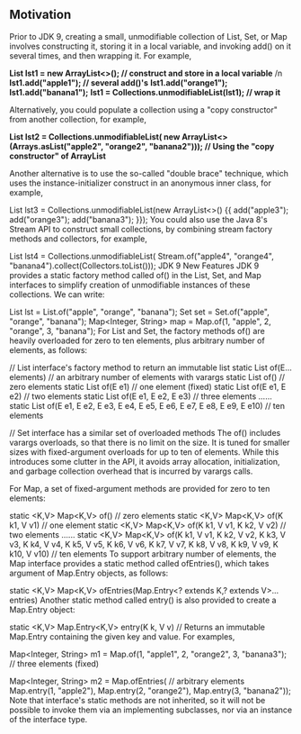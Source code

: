 Motivation
---------
Prior to JDK 9, creating a small, unmodifiable collection of List, Set, or Map involves constructing it, storing it in a local variable, and invoking add() on it several times, and then wrapping it. For example,

**List lst1 = new ArrayList<>();  // construct and store in a local variable** /n
**lst1.add("apple1");             // several add()'s**
**lst1.add("orange1");**
**lst1.add("banana1");**
**lst1 = Collections.unmodifiableList(lst1);  // wrap it**

Alternatively, you could populate a collection using a "copy constructor" from another collection, for example,

**List lst2 = Collections.unmodifiableList(
new ArrayList<>(Arrays.asList("apple2", "orange2", "banana2")));
// Using the "copy constructor" of ArrayList**

Another alternative is to use the so-called "double brace" technique, which uses the instance-initializer construct in an anonymous inner class, for example,

List lst3 = Collections.unmodifiableList(new ArrayList<>() {{
add("apple3"); add("orange3"); add("banana3");
}});
You could also use the Java 8's Stream API to construct small collections, by combining stream factory methods and collectors, for example,

List lst4 = Collections.unmodifiableList(
Stream.of("apple4", "orange4", "banana4").collect(Collectors.toList()));
JDK 9 New Features
JDK 9 provides a static factory method called of() in the List, Set, and Map interfaces to simplify creation of unmodifiable instances of these collections. We can write:

List<String> lst = List.of("apple", "orange", "banana");
Set<String> set = Set.of("apple", "orange", "banana");
Map<Integer, String> map = Map.of(1, "apple", 2, "orange", 3, "banana");
For List and Set, the factory methods of() are heavily overloaded for zero to ten elements, plus arbitrary number of elements, as follows:

// List interface's factory method to return an immutable list
static <E> List<E> of​(E... elements)  // an arbitrary number of elements with varargs
static <E> List<E> of​()               // zero elements
static <E> List<E> of​(E e1)           // one element (fixed)
static <E> List<E> of​(E e1, E e2)     // two elements
static <E> List<E> of​(E e1, E e2, E e3)  // three elements
......
static <E> List<E> of​(E e1, E e2, E e3, E e4, E e5, E e6, E e7, E e8, E e9, E e10)  // ten elements

// Set interface has a similar set of overloaded methods
The of() includes varargs overloads, so that there is no limit on the size. It is tuned for smaller sizes with fixed-argument overloads for up to ten of elements. While this introduces some clutter in the API, it avoids array allocation, initialization, and garbage collection overhead that is incurred by varargs calls.

For Map, a set of fixed-argument methods are provided for zero to ten elements:

static <K,V> Map<K,V> of​()  // zero elements
static <K,V> Map<K,V> of​(K k1, V v1)  // one element
static <K,V> Map<K,V> of​(K k1, V v1, K k2, V v2)  // two elements
......
static <K,V> Map<K,V> of​(K k1, V v1, K k2, V v2,
K k3, V v3, K k4, V v4, K k5, V v5, K k6, V v6,
K k7, V v7, K k8, V v8, K k9, V v9, K k10, V v10)  // ten elements
To support arbitrary number of elements, the Map interface provides a static method called ofEntries(), which takes argument of Map.Entry objects, as follows:

static <K,V> Map<K,V> ofEntries​(Map.Entry<? extends K,? extends V>... entries)
Another static method called entry() is also provided to create a Map.Entry object:

static <K,V> Map.Entry<K,V> entry​(K k, V v)  // Returns an immutable Map.Entry containing the given key and value.
For examples,

Map<Integer, String> m1 = Map.of(1, "apple1", 2, "orange2", 3, "banana3");  // three elements (fixed)

Map<Integer, String> m2 = Map.ofEntries(  // arbitrary elements
Map.entry(1, "apple2"),
Map.entry(2, "orange2"),
Map.entry(3, "banana2"));
Note that interface's static methods are not inherited, so it will not be possible to invoke them via an implementing subclasses, nor via an instance of the interface type.
